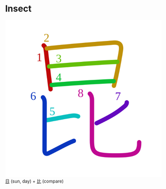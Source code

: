 # Insect
![昆](../Kanji/kanji-colorize/6606.svg)
[日](../Kanji/kanji-dict/日.md) (sun, day) + [比](../Kanji/kanji-dict/比.md) (compare) 